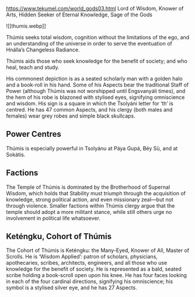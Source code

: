 https://www.tekumel.com/world_gods03.html
Lord of Wisdom, Knower of Arts, Hidden Seeker of Eternal Knowledge, Sage of the Gods

![[thumis.webp]]

Thúmis seeks total wisdom, cognition without the limitations of the ego, and an understanding of the universe in order to serve the eventuation of Hnálla’s Changeless Radiance.

Thúmis aids those who seek knowledge for the benefit of society; and who heal, teach and study.

His commonest depiction is as a seated scholarly man with a golden halo and a book-roll in his hand. Some of his Aspects bear the traditional Staff of Power (although Thúmis was not worshipped until Engsvanyáli times), and the hem of his robe is blazoned with stylised eyes, signifying omniscience and wisdom. His sign is a square in which the Tsolyáni letter for ‘th’ is centred. He has 47 common Aspects, and his clergy (both males and females) wear grey robes and simple black skullcaps.

## Power Centres

Thúmis is especially powerful in Tsolyánu at Páya Gupá, Béy Sü, and at Sokátis.

## Factions

The Temple of Thúmis is dominated by the Brotherhood of Supernal Wisdom, which holds that Stability must triumph through the acquisition of knowledge, strong political action, and even missionary zeal—but not through violence. Smaller factions within Thúmis clergy argue that the temple should adopt a more militant stance, while still others urge no involvement in political life whatsoever.

## Keténgku, Cohort of Thúmis

The Cohort of Thúmis is Keténgku: the Many-Eyed, Knower of All, Master of Scrolls. He is ‘Wisdom Applied’: patron of scholars, physicians, apothecaries, scribes, architects, engineers, and all those who use knowledge for the benefit of society. He is represented as a bald, seated scribe holding a book-scroll open upon his knee. He has four faces looking in each of the four cardinal directions, signifying his omniscience; his symbol is a stylised silver eye, and he has 27 Aspects.
